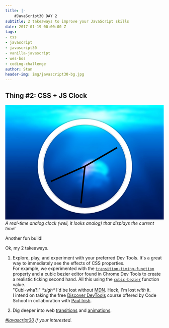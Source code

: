 ```yaml
---
title: |-
    #JavaScript30 DAY 2
subtitle: 2 takeaways to improve your JavaScript skills 
date: 2017-01-19 00:00:00 Z
tags:
- css
- javascript
- javascript30
- vanilla-javascript
- wes-bos
- coding-challenge
author: Stan
header-img: img/javascript30-bg.jpg
---
```


## Thing \#2: CSS + JS Clock


![CSS and JavaScript Clock](/img/css_js-clock.png)
*A real-time analog clock (well, it looks analog) that displays the current time!*

Another fun build!

Ok, my 2 takeaways.

1. Explore, play, and experiment with your preferred Dev Tools. It's a great way to immediately see the effects of CSS properties.<br />
For example, we experimented with the <a href="https://developer.mozilla.org/en-US/docs/Web/CSS/transition-timing-function" target="_blank">`transition-timing-function`</a> property and a cubic bezier editor found in Chrome Dev Tools to create a realistic ticking second hand. All this using the <a href="https://developer.mozilla.org/en-US/docs/Web/CSS/single-transition-timing-function#The_cubic-bezier()_class_of_timing-functions" target="_blank">`cubic-bezier`</a> function value.<br />
"Cubi-wha?!" *\*sigh\** I'd be lost without <a href="https://developer.mozilla.org/en-US/" target="_blank">MDN</a>. Heck, I'm lost *with* it.<br />
I intend on taking the free <a href="https://www.codeschool.com/courses/discover-devtools" target="_blank">Discover DevTools</a> course offered by Code School in collaboration with <a href="https://twitter.com/paul_irish" target="_blank">Paul Irish</a>.

2. Dig deeper into web <a href="https://developer.mozilla.org/en-US/docs/Web/CSS/CSS_Transitions/Using_CSS_transitions">transitions</a> and <a href="http://valhead.com/2016/12/16/web-animation-tutorials-roundup/">animations</a>.  
  

*[#javascript30](http://javascript30.com) if your interested.*